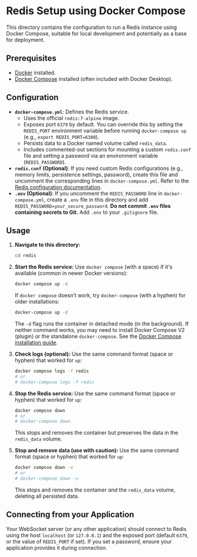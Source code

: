 # Redis Setup using Docker Compose

This directory contains the configuration to run a Redis instance using Docker Compose, suitable for local development and potentially as a base for deployment.

## Prerequisites

-   [Docker](https://docs.docker.com/get-docker/) installed.
-   [Docker Compose](https://docs.docker.com/compose/install/) installed (often included with Docker Desktop).

## Configuration

-   **`docker-compose.yml`**: Defines the Redis service.
    -   Uses the official `redis:7-alpine` image.
    -   Exposes port `6379` by default. You can override this by setting the `REDIS_PORT` environment variable before running `docker-compose up` (e.g., `export REDIS_PORT=6380`).
    -   Persists data to a Docker named volume called `redis_data`.
    -   Includes commented-out sections for mounting a custom `redis.conf` file and setting a password via an environment variable (`REDIS_PASSWORD`).
-   **`redis.conf` (Optional)**: If you need custom Redis configurations (e.g., memory limits, persistence settings, password), create this file and uncomment the corresponding lines in `docker-compose.yml`. Refer to the [Redis configuration documentation](https://redis.io/docs/management/config/).
-   **`.env` (Optional)**: If you uncomment the `REDIS_PASSWORD` line in `docker-compose.yml`, create a `.env` file in this directory and add `REDIS_PASSWORD=your_secure_password`. **Do not commit `.env` files containing secrets to Git.** Add `.env` to your `.gitignore` file.

## Usage

1.  **Navigate to this directory:**
    ```bash
    cd redis
    ```

2.  **Start the Redis service:**
    Use `docker compose` (with a space) if it's available (common in newer Docker versions):
    ```bash
    docker compose up -d
    ```
    If `docker compose` doesn't work, try `docker-compose` (with a hyphen) for older installations:
    ```bash
    docker-compose up -d
    ```
    The `-d` flag runs the container in detached mode (in the background). If neither command works, you may need to install Docker Compose V2 (plugin) or the standalone `docker-compose`. See the [Docker Compose installation guide](https://docs.docker.com/compose/install/).

3.  **Check logs (optional):**
    Use the same command format (space or hyphen) that worked for `up`:
    ```bash
    docker compose logs -f redis 
    # or
    # docker-compose logs -f redis
    ```

4.  **Stop the Redis service:**
    Use the same command format (space or hyphen) that worked for `up`:
    ```bash
    docker compose down
    # or
    # docker-compose down
    ```
    This stops and removes the container but preserves the data in the `redis_data` volume.

5.  **Stop and remove data (use with caution):**
    Use the same command format (space or hyphen) that worked for `up`:
    ```bash
    docker compose down -v
    # or
    # docker-compose down -v
    ```
    This stops and removes the container *and* the `redis_data` volume, deleting all persisted data.

## Connecting from your Application

Your WebSocket server (or any other application) should connect to Redis using the host `localhost` (or `127.0.0.1`) and the exposed port (default `6379`, or the value of `REDIS_PORT` if set). If you set a password, ensure your application provides it during connection.
